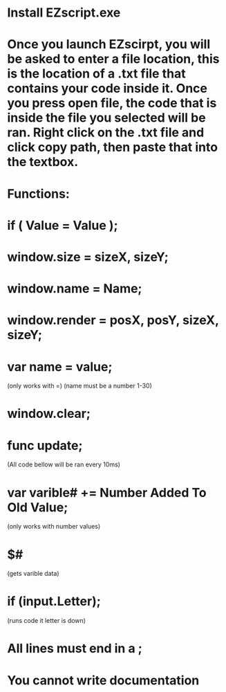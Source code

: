 # Install EZscript.exe
#
# Once you launch EZscirpt, you will be asked to enter a file location, this is the location of a .txt file that contains your code inside it. Once you press open file, the code that is inside the file you selected will be ran. Right click on the .txt file and click copy path, then paste that into the textbox.
#
# Functions:
# if ( Value = Value );

# window.size = sizeX, sizeY;
# window.name = Name;
# window.render = posX, posY, sizeX, sizeY;
# var name = value;
(only works with =)
(name must be a number 1-30)
# window.clear;
# func update;
(All code bellow will be ran every 10ms)
# var varible# += Number Added To Old Value; 
(only works with number values)
# $#
(gets varible data)
# if (input.Letter);
(runs code it letter is down)
#
#
# All lines must end in a ;
# You cannot write documentation
